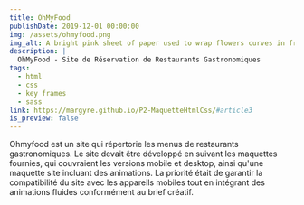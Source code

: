 ```yaml
---
title: OhMyFood
publishDate: 2019-12-01 00:00:00
img: /assets/ohmyfood.png
img_alt: A bright pink sheet of paper used to wrap flowers curves in front of rich blue background
description: |
  OhMyFood - Site de Réservation de Restaurants Gastronomiques
tags:
  - html
  - css
  - key frames
  - sass
link: https://margyre.github.io/P2-MaquetteHtmlCss/#article3
is_preview: false
---
```

Ohmyfood est un site qui répertorie les menus de restaurants gastronomiques.
Le site devait être développé en suivant les maquettes fournies, qui couvraient les versions mobile et desktop, ainsi qu'une maquette site incluant des animations. La priorité était de garantir la compatibilité du site avec les appareils mobiles tout en intégrant des animations fluides conformément au brief créatif.
